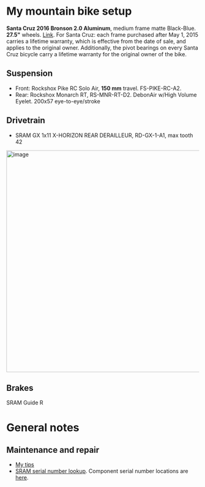 # My mountain bike setup

**Santa Cruz 2016 Bronson 2.0 Aluminum**, medium frame matte Black-Blue. **27.5"** wheels. [Link](https://www.santacruzbicycles.com/en-US/bike/bronson/2). For Santa Cruz: each frame purchased after May 1, 2015 carries a lifetime warranty, which is effective from the date of sale, and applies to the original owner. Additionally, the pivot bearings on every Santa Cruz bicycle carry a lifetime warranty for the original owner of the bike.

## Suspension

- Front: Rockshox Pike RC Solo Air, **150 mm** travel. FS-PIKE-RC-A2. 
- Rear: Rockshox Monarch RT, RS-MNR-RT-D2. DebonAir w/High Volume Eyelet. 200x57 eye-to-eye/stroke

## Drivetrain

- SRAM GX 1x11 X-HORIZON REAR DERAILLEUR, RD-GX-1-A1, max tooth 42

<img width="580" alt="image" src="https://user-images.githubusercontent.com/55260620/169641254-582b15c8-f224-442b-9d9f-50b322bc44c4.png">


## Brakes

SRAM Guide R

# General notes

## Maintenance and repair

- [My tips](https://github.com/aisichenko/mtbrc/blob/main/tips.md)
- [SRAM serial number lookup](https://www.sram.com/en/service/browse-by-product). Component serial number locations are [here](https://www.sram.com/globalassets/document-hierarchy/service-manuals/component-serial-number-locator.pdf).
